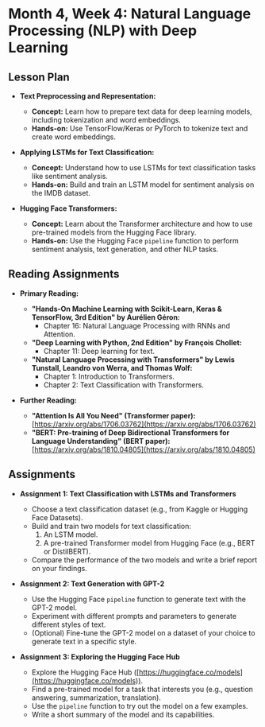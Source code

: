 
# Month 4, Week 4: Natural Language Processing (NLP) with Deep Learning

## Lesson Plan

*   **Text Preprocessing and Representation:**
    *   **Concept:** Learn how to prepare text data for deep learning models, including tokenization and word embeddings.
    *   **Hands-on:** Use TensorFlow/Keras or PyTorch to tokenize text and create word embeddings.

*   **Applying LSTMs for Text Classification:**
    *   **Concept:** Understand how to use LSTMs for text classification tasks like sentiment analysis.
    *   **Hands-on:** Build and train an LSTM model for sentiment analysis on the IMDB dataset.

*   **Hugging Face Transformers:**
    *   **Concept:** Learn about the Transformer architecture and how to use pre-trained models from the Hugging Face library.
    *   **Hands-on:** Use the Hugging Face `pipeline` function to perform sentiment analysis, text generation, and other NLP tasks.

## Reading Assignments

*   **Primary Reading:**
    *   **"Hands-On Machine Learning with Scikit-Learn, Keras & TensorFlow, 3rd Edition" by Aurélien Géron:**
        *   Chapter 16: Natural Language Processing with RNNs and Attention.
    *   **"Deep Learning with Python, 2nd Edition" by François Chollet:**
        *   Chapter 11: Deep learning for text.
    *   **"Natural Language Processing with Transformers" by Lewis Tunstall, Leandro von Werra, and Thomas Wolf:**
        *   Chapter 1: Introduction to Transformers.
        *   Chapter 2: Text Classification with Transformers.

*   **Further Reading:**
    *   **"Attention Is All You Need" (Transformer paper):** [https://arxiv.org/abs/1706.03762](https://arxiv.org/abs/1706.03762)
    *   **"BERT: Pre-training of Deep Bidirectional Transformers for Language Understanding" (BERT paper):** [https://arxiv.org/abs/1810.04805](https://arxiv.org/abs/1810.04805)

## Assignments

*   **Assignment 1: Text Classification with LSTMs and Transformers**
    *   Choose a text classification dataset (e.g., from Kaggle or Hugging Face Datasets).
    *   Build and train two models for text classification:
        1.  An LSTM model.
        2.  A pre-trained Transformer model from Hugging Face (e.g., BERT or DistilBERT).
    *   Compare the performance of the two models and write a brief report on your findings.

*   **Assignment 2: Text Generation with GPT-2**
    *   Use the Hugging Face `pipeline` function to generate text with the GPT-2 model.
    *   Experiment with different prompts and parameters to generate different styles of text.
    *   (Optional) Fine-tune the GPT-2 model on a dataset of your choice to generate text in a specific style.

*   **Assignment 3: Exploring the Hugging Face Hub**
    *   Explore the Hugging Face Hub ([https://huggingface.co/models](https://huggingface.co/models)).
    *   Find a pre-trained model for a task that interests you (e.g., question answering, summarization, translation).
    *   Use the `pipeline` function to try out the model on a few examples.
    *   Write a short summary of the model and its capabilities.
